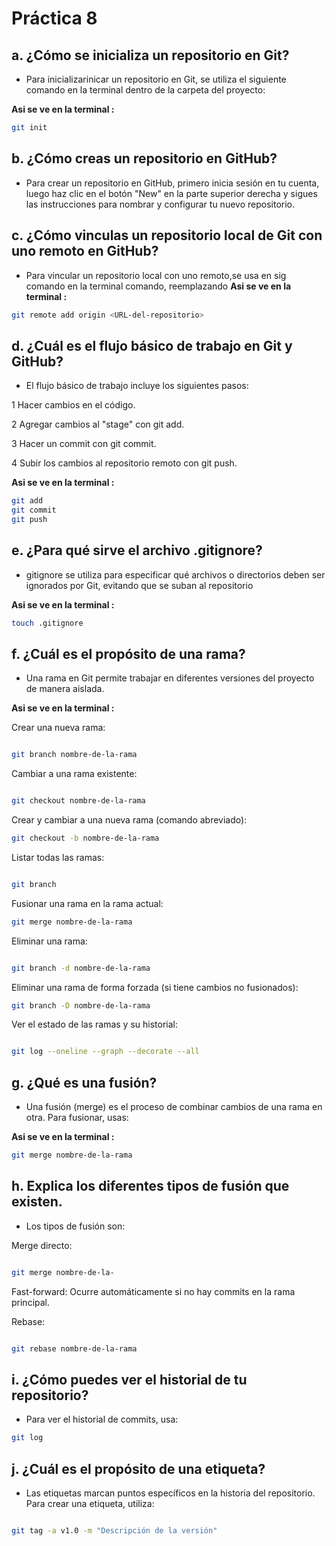 # Práctica 8

## a. ¿Cómo se inicializa un repositorio en Git?
- Para inicializarinicar un repositorio en Git, se utiliza el siguiente comando en la terminal dentro de la carpeta del proyecto:

**Asi se ve en la terminal :**
```bash
git init

```

## b. ¿Cómo creas un repositorio en GitHub? 
- Para crear un repositorio en GitHub, primero inicia sesión en tu cuenta, luego haz clic en el botón "New" en la parte superior derecha y sigues las instrucciones para nombrar y configurar tu nuevo repositorio.

## c. ¿Cómo vinculas un repositorio local de Git con uno remoto en GitHub?
- Para vincular un repositorio local con uno remoto,se usa en sig comando en la terminal comando, reemplazando <URL-del-repositorio> 
**Asi se ve en la terminal :**
```bash
git remote add origin <URL-del-repositorio>
```

## d. ¿Cuál es el flujo básico de trabajo en Git y GitHub?
- El flujo básico de trabajo incluye los siguientes pasos:

1 Hacer cambios en el código.

2 Agregar cambios al "stage" con git add.

3 Hacer un commit con git commit.

4 Subir los cambios al repositorio remoto con git push.

**Asi se ve en la terminal :**

```bash
git add 
git commit
git push
```

## e. ¿Para qué sirve el archivo .gitignore?
- gitignore se utiliza para especificar qué archivos o directorios deben ser ignorados por Git, evitando que se suban al repositorio

**Asi se ve en la terminal :**

```bash
touch .gitignore
```

## f. ¿Cuál es el propósito de una rama?
- Una rama en Git permite trabajar en diferentes versiones del proyecto de manera aislada.

**Asi se ve en la terminal :**

Crear una nueva rama:

```bash

git branch nombre-de-la-rama
```
Cambiar a una rama existente:

```bash

git checkout nombre-de-la-rama
```
Crear y cambiar a una nueva rama (comando abreviado):

```bash
git checkout -b nombre-de-la-rama
```
Listar todas las ramas:

```bash

git branch
```
Fusionar una rama en la rama actual:

```bash
git merge nombre-de-la-rama
```
Eliminar una rama:

```bash

git branch -d nombre-de-la-rama
```
Eliminar una rama de forma forzada (si tiene cambios no fusionados):

```bash
git branch -D nombre-de-la-rama
```
Ver el estado de las ramas y su historial:

```bash

git log --oneline --graph --decorate --all
```
## g. ¿Qué es una fusión?
- Una fusión (merge) es el proceso de combinar cambios de una rama en otra. Para fusionar, usas:

**Asi se ve en la terminal :**

```bash
git merge nombre-de-la-rama
```

## h. Explica los diferentes tipos de fusión que existen.
 
- Los tipos de fusión son:

Merge directo:

```bash

git merge nombre-de-la-
```
Fast-forward: Ocurre automáticamente si no hay commits en la rama principal.

Rebase:

```bash

git rebase nombre-de-la-rama
```
## i. ¿Cómo puedes ver el historial de tu repositorio?
- Para ver el historial de commits, usa:

```bash
git log
```
## j. ¿Cuál es el propósito de una etiqueta?
- Las etiquetas marcan puntos específicos en la historia del repositorio. Para crear una etiqueta, utiliza:

```bash

git tag -a v1.0 -m "Descripción de la versión"
```

